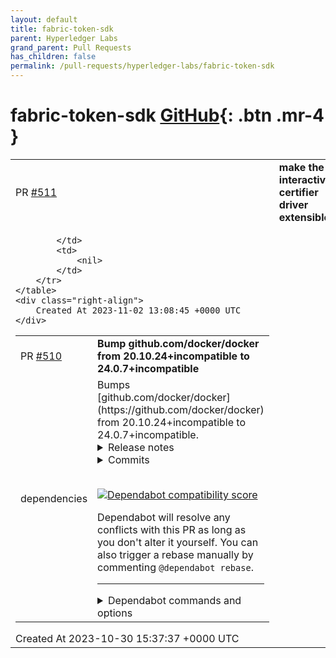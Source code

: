 ```yaml
---
layout: default
title: fabric-token-sdk
parent: Hyperledger Labs
grand_parent: Pull Requests
has_children: false
permalink: /pull-requests/hyperledger-labs/fabric-token-sdk
---
```


# fabric-token-sdk <span class="fs-3 right-align">[GitHub](https://github.com/hyperledger-labs/fabric-token-sdk){: .btn .mr-4 }</span>


<div>
    <table>
        <tr>
            <td>
                PR <a href="https://github.com/hyperledger-labs/fabric-token-sdk/pull/511" class=".btn">#511</a>
            </td>
            <td>
                <b>
                    make the interactive certifier driver extensible
                </b>
            </td>
        </tr>
        <tr>
            <td>
                
            </td>
            <td>
                <nil>
            </td>
        </tr>
    </table>
    <div class="right-align">
        Created At 2023-11-02 13:08:45 +0000 UTC
    </div>
</div>

<div>
    <table>
        <tr>
            <td>
                PR <a href="https://github.com/hyperledger-labs/fabric-token-sdk/pull/510" class=".btn">#510</a>
            </td>
            <td>
                <b>
                    Bump github.com/docker/docker from 20.10.24+incompatible to 24.0.7+incompatible
                </b>
            </td>
        </tr>
        <tr>
            <td>
                <span class="chip">dependencies</span>
            </td>
            <td>
                Bumps [github.com/docker/docker](https://github.com/docker/docker) from 20.10.24+incompatible to 24.0.7+incompatible.
<details>
<summary>Release notes</summary>
<p><em>Sourced from <a href="https://github.com/docker/docker/releases">github.com/docker/docker's releases</a>.</em></p>
<blockquote>
<h2>v24.0.7</h2>
<h2>24.0.7</h2>
<p>For a full list of pull requests and changes in this release, refer to the relevant GitHub milestones:</p>
<ul>
<li><a href="https://github.com/docker/cli/issues?q=is%3Aclosed+milestone%3A24.0.7">docker/cli, 24.0.7 milestone</a></li>
<li><a href="https://github.com/moby/moby/issues?q=is%3Aclosed+milestone%3A24.0.7">moby/moby, 24.0.7 milestone</a></li>
</ul>
<h3>Bug fixes and enhancements</h3>
<ul>
<li>Write overlay2 layer metadata atomically. <a href="https://redirect.github.com/moby/moby/pull/46703">moby/moby#46703</a></li>
<li>Fix &quot;Rootful-in-Rootless&quot; Docker-in-Docker on systemd version 250 and later. <a href="https://redirect.github.com/moby/moby/pull/46626">moby/moby#46626</a></li>
<li>Fix <code>dockerd-rootless-setuptools.sh</code> when username contains a backslash. <a href="https://redirect.github.com/moby/moby/pull/46407">moby/moby#46407</a></li>
<li>Fix a bug that would prevent network sandboxes to be fully deleted when stopping containers with no network attachments and when <code>dockerd --bridge=none</code> is used. <a href="https://redirect.github.com/moby/moby/pull/46702">moby/moby#46702</a></li>
<li>Fix a bug where cancelling an API request could interrupt container restart. <a href="https://redirect.github.com/moby/moby/pull/46697">moby/moby#46697</a></li>
<li>Fix an issue where containers would fail to start when providing <code>--ip-range</code> with a range larger than the subnet. <a href="https://redirect.github.com/docker/for-mac/issues/6870">docker/for-mac#6870</a></li>
<li>Fix data corruption with zstd output. <a href="https://redirect.github.com/moby/moby/pull/46709">moby/moby#46709</a></li>
<li>Fix the conditions under which the container's MAC address is applied. <a href="https://redirect.github.com/moby/moby/pull/46478">moby/moby#46478</a></li>
<li>Improve the performance of the stats collector. <a href="https://redirect.github.com/moby/moby/pull/46448">moby/moby#46448</a></li>
<li>Fix an issue with source policy rules ending up in the wrong order. <a href="https://redirect.github.com/moby/moby/pull/46441">moby/moby#46441</a></li>
</ul>
<h3>Packaging updates</h3>
<ul>
<li>Add support for Fedora 39 and Ubuntu 23.10. <a href="https://redirect.github.com/docker/docker-ce-packaging/pull/940">docker/docker-ce-packaging#940</a>, <a href="https://redirect.github.com/docker/docker-ce-packaging/pull/955">docker/docker-ce-packaging#955</a></li>
<li>Fix <code>docker.socket</code> not getting disabled when uninstalling the <code>docker-ce</code> RPM package. <a href="https://redirect.github.com/docker/docker-ce-packaging/pull/852">docker/docker-ce-packaging#852</a></li>
<li>Upgrade Go to <code>go1.20.10</code>. <a href="https://redirect.github.com/docker/docker-ce-packaging/pull/951">docker/docker-ce-packaging#951</a></li>
<li>Upgrade containerd to <code>v1.7.6</code> (static binaries only). <a href="https://redirect.github.com/moby/moby/pull/46103">moby/moby#46103</a></li>
<li>Upgrade the <code>containerd.io</code> package to <a href="https://github.com/containerd/containerd/releases/tag/v1.6.24"><code>v1.6.24</code></a>.</li>
</ul>
<h3>Security</h3>
<ul>
<li>Deny containers access to <code>/sys/devices/virtual/powercap</code> by default. This change hardens against <a href="https://scout.docker.com/v/CVE-2020-8694">CVE-2020-8694</a>, <a href="https://scout.docker.com/v/CVE-2020-8695">CVE-2020-8695</a>, and <a href="https://scout.docker.com/v/CVE-2020-12912">CVE-2020-12912</a>, and an attack known as <a href="https://platypusattack.com/">the PLATYPUS attack</a>. For more details, see <a href="https://github.com/moby/moby/security/advisories/GHSA-jq35-85cj-fj4p">advisory</a>, <a href="https://github.com/moby/moby/commit/c9ccbfad11a60e703e91b6cca4f48927828c7e35">commit</a>.</li>
</ul>
<h2>v24.0.6</h2>
<h2>24.0.6</h2>
<p>For a full list of pull requests and changes in this release, refer to the relevant GitHub milestones:</p>
<ul>
<li><a href="https://github.com/docker/cli/issues?q=is%3Aclosed+milestone%3A24.0.6">docker/cli, 24.0.6 milestone</a></li>
<li><a href="https://github.com/moby/moby/issues?q=is%3Aclosed+milestone%3A24.0.6">moby/moby, 24.0.6 milestone</a></li>
</ul>
<h3>Bug fixes and enhancements</h3>
<ul>
<li>containerd storage backend: Fix <code>docker ps</code> failing when a container image is no longer present in the content store. <a href="https://redirect.github.com/moby/moby/pull/46095">moby/moby#46095</a></li>
<li>containerd storage backend: Fix <code>docker ps -s -a</code> and <code>docker container prune</code> failing when a container image config is no longer present in the content store. <a href="https://redirect.github.com/moby/moby/pull/46097">moby/moby#46097</a></li>
<li>containerd storage backend: Fix <code>docker inspect</code> failing when a container image config is no longer (or was never) present in the content store. <a href="https://redirect.github.com/moby/moby/pull/46244">moby/moby#46244</a></li>
<li>containerd storage backend: Fix diff and export with the <code>overlayfs</code> snapshotter by using reference-counted rootfs mounts. <a href="https://redirect.github.com/moby/moby/pull/46266">moby/moby#46266</a></li>
<li>containerd storage backend: Fix a misleading error message when the image platforms available locally do not match the desired platform. <a href="https://redirect.github.com/moby/moby/pull/46300">moby/moby#46300</a></li>
<li>containerd storage backend: Fix the <code>FROM scratch</code> Dockerfile instruction with the classic builder. <a href="https://redirect.github.com/moby/moby/pull/46302">moby/moby#46302</a></li>
<li>containerd storage backend: Fix <code>mismatched image rootfs and manifest layers</code> errors with the classic builder. <a href="https://redirect.github.com/moby/moby/pull/46310">moby/moby#46310</a></li>
</ul>
<!-- raw HTML omitted -->
</blockquote>
<p>... (truncated)</p>
</details>
<details>
<summary>Commits</summary>
<ul>
<li><a href="https://github.com/moby/moby/commit/311b9ff0aa93aa55880e1e5f8871c4fb69583426"><code>311b9ff</code></a> Merge pull request <a href="https://redirect.github.com/docker/docker/issues/46697">#46697</a> from thaJeztah/24.0_backport_restart_nocancel</li>
<li><a href="https://github.com/moby/moby/commit/af608045eef0b87f31a24d21fb7af80de76134aa"><code>af60804</code></a> Merge pull request from GHSA-jq35-85cj-fj4p</li>
<li><a href="https://github.com/moby/moby/commit/3cf363e1ee33fe00dbedfdb7d6caf299990d5568"><code>3cf363e</code></a> Merge pull request <a href="https://redirect.github.com/docker/docker/issues/46709">#46709</a> from thaJeztah/24.0_backport_bump_compress</li>
<li><a href="https://github.com/moby/moby/commit/05d7386665793b7f8398eb80b4e85adff5486035"><code>05d7386</code></a> daemon: daemon.containerRestart: don't cancel restart on context cancel</li>
<li><a href="https://github.com/moby/moby/commit/649c9440f28c7334ee5c9f17889448a81dcc8729"><code>649c944</code></a> Merge pull request <a href="https://redirect.github.com/docker/docker/issues/46703">#46703</a> from thaJeztah/24.0_backport_atomic-layer-data-write</li>
<li><a href="https://github.com/moby/moby/commit/9b20b1a5fe0919a79cc15f6a3f331f2cdae0a37a"><code>9b20b1a</code></a> Merge pull request <a href="https://redirect.github.com/docker/docker/issues/46702">#46702</a> from thaJeztah/24.0_backport_releaseNetwork_Network...</li>
<li><a href="https://github.com/moby/moby/commit/dd37b0b960ec4d3da0ca2efe78fa47484d4c6380"><code>dd37b0b</code></a> vendor: github.com/klauspost/compress v1.17.2</li>
<li><a href="https://github.com/moby/moby/commit/7058c0d24da8ac9267e52224b6a3beaa24ce5e9f"><code>7058c0d</code></a> vendor: github.com/klauspost/compress v1.16.5</li>
<li><a href="https://github.com/moby/moby/commit/57bd38858262922b86ceea37770536ff535fa2af"><code>57bd388</code></a> daemon: overlay2: Write layer metadata atomically</li>
<li><a href="https://github.com/moby/moby/commit/05d95fd5038a8a56ff69294a3bdd33b2d2769ba3"><code>05d95fd</code></a> daemon: release sandbox even when NetworkDisabled</li>
<li>Additional commits viewable in <a href="https://github.com/docker/docker/compare/v20.10.24...v24.0.7">compare view</a></li>
</ul>
</details>
<br />


[![Dependabot compatibility score](https://dependabot-badges.githubapp.com/badges/compatibility_score?dependency-name=github.com/docker/docker&package-manager=go_modules&previous-version=20.10.24+incompatible&new-version=24.0.7+incompatible)](https://docs.github.com/en/github/managing-security-vulnerabilities/about-dependabot-security-updates#about-compatibility-scores)

Dependabot will resolve any conflicts with this PR as long as you don't alter it yourself. You can also trigger a rebase manually by commenting `@dependabot rebase`.

[//]: # (dependabot-automerge-start)
[//]: # (dependabot-automerge-end)

---

<details>
<summary>Dependabot commands and options</summary>
<br />

You can trigger Dependabot actions by commenting on this PR:
- `@dependabot rebase` will rebase this PR
- `@dependabot recreate` will recreate this PR, overwriting any edits that have been made to it
- `@dependabot merge` will merge this PR after your CI passes on it
- `@dependabot squash and merge` will squash and merge this PR after your CI passes on it
- `@dependabot cancel merge` will cancel a previously requested merge and block automerging
- `@dependabot reopen` will reopen this PR if it is closed
- `@dependabot close` will close this PR and stop Dependabot recreating it. You can achieve the same result by closing it manually
- `@dependabot show <dependency name> ignore conditions` will show all of the ignore conditions of the specified dependency
- `@dependabot ignore this major version` will close this PR and stop Dependabot creating any more for this major version (unless you reopen the PR or upgrade to it yourself)
- `@dependabot ignore this minor version` will close this PR and stop Dependabot creating any more for this minor version (unless you reopen the PR or upgrade to it yourself)
- `@dependabot ignore this dependency` will close this PR and stop Dependabot creating any more for this dependency (unless you reopen the PR or upgrade to it yourself)
You can disable automated security fix PRs for this repo from the [Security Alerts page](https://github.com/hyperledger-labs/fabric-token-sdk/network/alerts).

</details>
            </td>
        </tr>
    </table>
    <div class="right-align">
        Created At 2023-10-30 15:37:37 +0000 UTC
    </div>
</div>

